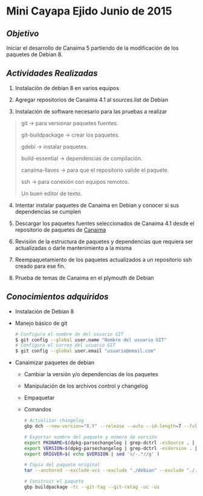 # Mini Cayapa Ejido Junio de 2015

## *Objetivo*

Iniciar el desarrollo de Canaima 5 partiendo de la modificación de los paquetes de Debian 8.

## *Actividades Realizadas*

1. Instalación de debian 8 en varios equipos

2. Agregar repositorios de Canaima 4.1 al sources.list de Debian 

3. Instalación de software necesario para las pruebas a realizar

> git -> para versionar paquetes fuentes.
> 
> git-buildpackage -> crear los paquetes.
> 
> gdebi -> instalar paquetes.
> 
> build-essential -> dependencias de compilación.
> 
> canaima-llaves -> para que el repositorio valide el paquete.
> 
> ssh -> para conexión con equipos remotos.
> 
> Un buen editor de texto.

4. Intentar instalar paquetes de Canaima en Debian y conocer si sus dependencias se cumplen

5. Descargar los paquetes fuentes seleccionados de Canaima 4.1 desde el repositorio de paquetes de [Canaima](http:git.canaima.softwarelibre.gob.ve)

6. Revisión de la estructura de paquetes y dependencias que requiera ser actualizadas o darle mantenimiento a la misma

7. Reempaquetamiento de los paquetes actualizados a un repositorio ssh creado para ese fin.

8. Prueba de temas de Canaima en el plymouth de Debian

## *Conocimientos adquiridos*

* Instalación de Debian 8
* Manejo básico de git

	```sh
	# Configura el nombre de del usuario GIT
	$ git config --global user.name "Nombre del usuario GIT"
	# Configura el correo del usuario GIT
	$ git config --global user.email "usuario@email.com"
	```

* Canaimizar paquetes de debian
	* Cambiar la versión y/o dependencias de los paquetes
	* Manipulación de los archivos control y changelog
	* Empaquetar
	* Comandos

		```sh 
		# Actualizar changelog
        gbp dch --new-version="X.Y" --release --auto --id-length=7 --full --commit --git-author
      
        # Exportar nombre del paquete y número de versión
        export PKGNAME=$(dpkg-parsechangelog | grep-dctrl -esSource . | awk -F' ' '{print $2}')
		export VERSION=$(dpkg-parsechangelog | grep-dctrl -esVersion . | awk -F' ' '{print $2}')
		export ORIGVER=$( echo $VERSION | sed 's/-.*//g' )
        
        # Copia del paquete original
		tar --anchored --exclude-vcs --exclude "./debian" --exclude "./.sublime" -cvzf ../$( echo $PKGNAME"_"$ORIGVER ).orig.tar.gz --directory=$(pwd) ./
        
        # Construir el paquete
		gbp buildpackage -tc --git-tag --git-retag -uc -us
        ```